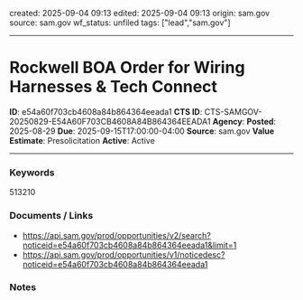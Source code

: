 created: 2025-09-04 09:13
edited: 2025-09-04 09:13
origin: sam.gov
source: sam.gov
wf_status: unfiled
tags: ["lead","sam.gov"]

---

# Rockwell BOA Order for Wiring Harnesses & Tech Connect

**ID**: e54a60f703cb4608a84b864364eeada1
**CTS ID**: CTS-SAMGOV-20250829-E54A60F703CB4608A84B864364EEADA1
**Agency**: 
**Posted**: 2025-08-29
**Due**: 2025-09-15T17:00:00-04:00
**Source**: sam.gov
**Value Estimate**: Presolicitation
**Active**: Active

---

### Keywords
513210

### Documents / Links
- <https://api.sam.gov/prod/opportunities/v2/search?noticeid=e54a60f703cb4608a84b864364eeada1&limit=1>
- <https://api.sam.gov/prod/opportunities/v1/noticedesc?noticeid=e54a60f703cb4608a84b864364eeada1>

### Notes


